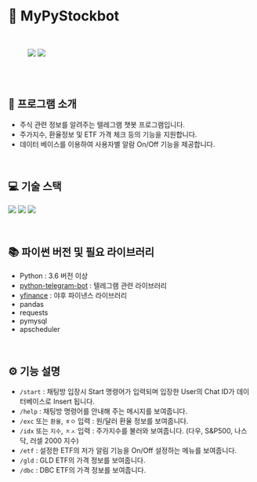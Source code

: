 # 🤖 MyPyStockbot

<br/>

<figure class="half">
<a href="link"><img src="https://github.com/devlogbase/my-py-stockbot/assets/155949809/5fe8be97-5b74-4fef-bee8-d0c0cb22d2e9"></a>
<a href="link"><img src="https://github.com/devlogbase/my-py-stockbot/assets/155949809/0cd48f80-8df4-44e9-8b83-0411c6015f77"></a>
</figure>

<br/>
<br/>

## 📢 프로그램 소개

- 주식 관련 정보를 알려주는 텔레그램 챗봇 프로그램입니다.
- 주가지수, 환율정보 및 ETF 가격 체크 등의 기능을 지원합니다.
- 데이터 베이스를 이용하여 사용자별 알람 On/Off 기능을 제공합니다.

<br/>

## 💻️ 기술 스택

<p>
<img src="https://img.shields.io/badge/Python-3776AB?style=for-the-badge&logo=Python&logoColor=white">
<img src="https://img.shields.io/badge/mysql-4479A1?style=for-the-badge&logo=mysql&logoColor=white">
<img src="https://img.shields.io/badge/linux-FCC624?style=for-the-badge&logo=linux&logoColor=black">
</p>

<br/>

## 📚 파이썬 버전 및 필요 라이브러리

- Python : 3.6 버전 이상
- <a href="https://python-telegram-bot.org/">python-telegram-bot</a> : 텔레그램 관련 라이브러리
- <a href="https://github.com/ranaroussi/yfinance/">yfinance</a> : 야후 파이낸스 라이브러리
- pandas
- requests
- pymysql
- apscheduler

<br/>

## ⚙️ 기능 설명

- `/start` : 채팅방 입장시 Start 명령어가 입력되며 입장한 User의 Chat ID가 데이터베이스로 Insert 됩니다.
- `/help` : 채팅방 명령어를 안내해 주는 메시지를 보여줍니다.
- `/exc` 또는 `환율`, `ㅎㅇ` 입력 : 원/달러 환율 정보를 보여줍니다.
- `/idx` 또는 `지수`, `ㅈㅅ` 입력 : 주가지수를 불러와 보여줍니다. (다우, S&P500, 나스닥, 러셀 2000 지수)
- `/etf` : 설정한 ETF의 저가 알림 기능을 On/Off 설정하는 메뉴를 보여줍니다.
- `/gld` : GLD ETF의 가격 정보를 보여줍니다.
- `/dbc` : DBC ETF의 가격 정보를 보여줍니다.

<br/>

